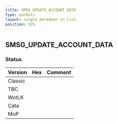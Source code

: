 ```yaml
---
title: SMSG_UPDATE_ACCOUNT_DATA
type: packets
layout: single_markdown_in_list
position: 525
---
```


## SMSG_UPDATE_ACCOUNT_DATA

### Status

Version    | Hex        | Comment
---------- | ---------- | ---------- 
Classic    |            |
TBC        |            |
WotLK      |            |
Cata       |            |
MoP        |            |